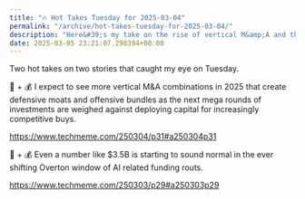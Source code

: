 ```yaml
---
title: "🔥 Hot Takes Tuesday for 2025-03-04"
permalink: "/archive/hot-takes-tuesday-for-2025-03-04/"
description: "Here&#39;s my take on the rise of vertical M&amp;A and the new normal of AI funding."
date: 2025-03-05 23:21:07.298394+00:00
---
```


<p>Two hot takes on two stories that caught my eye on Tuesday.</p><p>🤖 + 💰 I expect to see more vertical M&amp;A combinations in 2025 that create defensive moats and offensive bundles as the next mega rounds of investments are weighed against deploying capital for increasingly competitive buys.</p><p><a target="_blank" rel="noopener noreferrer nofollow" href="https://www.techmeme.com/250304/p31#a250304p31">https://www.techmeme.com/250304/p31#a250304p31</a></p><p>🤖 + 💰 Even a number like $3.5B is starting to sound normal in the ever shifting Overton window of AI related funding routs.</p><p><a target="_blank" rel="noopener noreferrer nofollow" href="https://www.techmeme.com/250303/p29#a250303p29">https://www.techmeme.com/250303/p29#a250303p29</a></p>